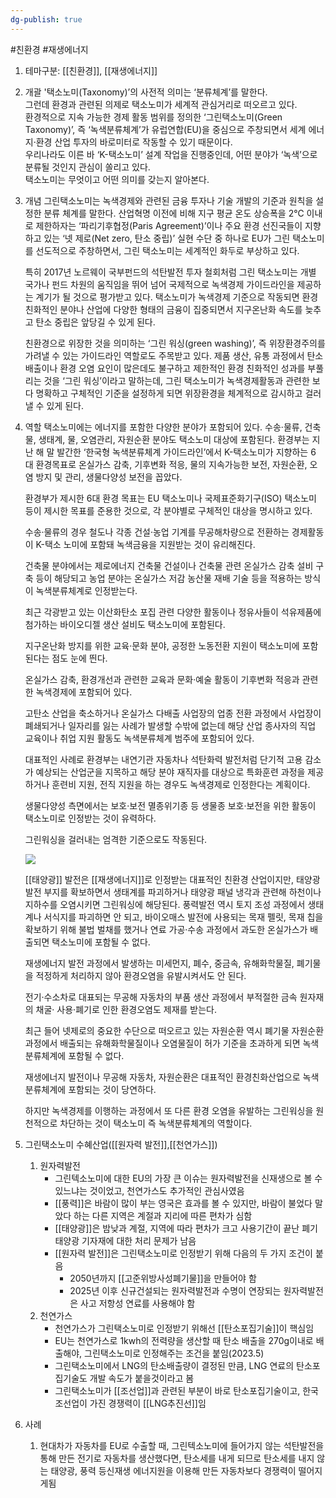 ```yaml
---
dg-publish: true
---
```

#친환경  #재생에너지 


1. 테마구분: [[친환경]], [[재생에너지]]

2. 개괄
	'택소노미(Taxonomy)’의 사전적 의미는 ‘분류체계’를 말한다.  
	그런데 환경과 관련된 의제로 택소노미가 세계적 관심거리로 떠오르고 있다.  
	환경적으로 지속 가능한 경제 활동 범위를 정의한 ‘그린택소노미(Green Taxonomy)’, 즉 ‘녹색분류체계’가 유럽연합(EU)을 중심으로 주창되면서 세계 에너지·환경 산업 투자의 바로미터로 작동할 수 있기 때문이다.  
	우리나라도 이른 바 ‘K-택소노미’ 설계 작업을 진행중인데, 어떤 분야가 ‘녹색’으로 분류될 것인지 관심이 쏠리고 있다.  
	택소노미는 무엇이고 어떤 의미를 갖는지 알아본다.

1. 개념
	그린택소노미는 녹색경제와 관련된 금융 투자나 기술 개발의 기준과 원칙을 설정한 분류 체계를 말한다. 산업혁명 이전에 비해 지구 평균 온도 상승폭을 2℃ 이내로 제한하자는 ‘파리기후협정(Paris Agreement)’이나 주요 환경 선진국들이 지향하고 있는 ‘넷 제로(Net zero, 탄소 중립)’ 실현 수단 중 하나로 EU가 그린 택소노미를 선도적으로 주창하면서, 그린 택소노미는 세계적인 화두로 부상하고 있다.

	특히 2017년 노르웨이 국부펀드의 석탄발전 투자 철회처럼 그린 택소노미는 개별 국가나 펀드 차원의 움직임을 뛰어 넘어 국제적으로 녹색경제 가이드라인을 제공하는 계기가 될 것으로 평가받고 있다. 택소노미가 녹색경제 기준으로 작동되면 환경 친화적인 분야나 산업에 다양한 형태의 금융이 집중되면서 지구온난화 속도를 늦추고 탄소 중립은 앞당길 수 있게 된다.

	친환경으로 위장한 것을 의미하는 ‘그린 워싱(green washing)’, 즉 위장환경주의를 가려낼 수 있는 가이드라인 역할로도 주목받고 있다. 제품 생산, 유통 과정에서 탄소 배출이나 환경 오염 요인이 많은데도 불구하고 제한적인 환경 친화적인 성과를 부풀리는 것을 ‘그린 워싱’이라고 말하는데, 그린 택소노미가 녹색경제활동과 관련한 보다 명확하고 구체적인 기준을 설정하게 되면 위장환경을 체계적으로 감시하고 걸러낼 수 있게 된다.

1. 역할
	택소노미에는 에너지를 포함한 다양한 분야가 포함되어 있다. 수송·물류, 건축물, 생태계, 물, 오염관리, 자원순환 분야도 택소노미 대상에 포함된다. 환경부는 지난 해 말 발간한 ‘한국형 녹색분류체계 가이드라인’에서 K-택소노미가 지향하는 6 대 환경목표로 온실가스 감축, 기후변화 적응, 물의 지속가능한 보전, 자원순환, 오염 방지 및 관리, 생물다양성 보전을 꼽았다.
	
	환경부가 제시한 6대 환경 목표는 EU 택소노미나 국제표준화기구(ISO) 택소노미 등이 제시한 목표를 준용한 것으로, 각 분야별로 구체적인 대상을 명시하고 있다.
	
	수송·물류의 경우 철도나 각종 건설·농업 기계를 무공해차량으로 전환하는 경제활동이 K-택소 노미에 포함돼 녹색금융을 지원받는 것이 유리해진다.
	
	건축물 분야에서는 제로에너지 건축물 건설이나 건축물 관련 온실가스 감축 설비 구축 등이 해당되고 농업 분야는 온실가스 저감 농산물 재배 기술 등을 적용하는 방식이 녹색분류체계로 인정받는다.
	
	최근 각광받고 있는 이산화탄소 포집 관련 다양한 활동이나 정유사들이 석유제품에 첨가하는 바이오디젤 생산 설비도 택소노미에 포함된다.
	
	지구온난화 방지를 위한 교육·문화 분야, 공정한 노동전환 지원이 택소노미에 포함된다는 점도 눈에 띈다.
	
	온실가스 감축, 환경개선과 관련한 교육과 문화·예술 활동이 기후변화 적응과 관련한 녹색경제에 포함되어 있다.
	
	고탄소 산업을 축소하거나 온실가스 다배출 사업장의 업종 전환 과정에서 사업장이 폐쇄되거나 일자리를 잃는 사례가 발생할 수밖에 없는데 해당 산업 종사자의 직업 교육이나 취업 지원 활동도 녹색분류체계 범주에 포함되어 있다.
	
	대표적인 사례로 환경부는 내연기관 자동차나 석탄화력 발전처럼 단기적 고용 감소가 예상되는 산업군을 지목하고 해당 분야 재직자를 대상으로 특화훈련 과정을 제공하거나 훈련비 지원, 전직 지원을 하는 경우도 녹색경제로 인정한다는 계획이다.
	
	생물다양성 측면에서는 보호·보전 멸종위기종 등 생물종 보호·보전을 위한 활동이 택소노미로 인정받는 것이 유력하다.
	
	그린워싱을 걸러내는 엄격한 기준으로도 작동된다.
	
	![](https://gscaltexmediahub.com/wp-content/uploads/2022/08/0817_%EA%B7%B8%EB%A6%B0%EC%9B%8C%EC%8B%B1_1.png)
	
	[[태양광]] 발전은 [[재생에너지]]로 인정받는 대표적인 친환경 산업이지만, 태양광 발전 부지를 확보하면서 생태계를 파괴하거나 태양광 패널 냉각과 관련해 하천이나 지하수를 오염시키면 그린워싱에 해당된다. 풍력발전 역시 토지 조성 과정에서 생태계나 서식지를 파괴하면 안 되고, 바이오매스 발전에 사용되는 목재 펠릿, 목재 칩을 확보하기 위해 불법 벌채를 했거나 연료 가공·수송 과정에서 과도한 온실가스가 배출되면 택소노미에 포함될 수 없다.
	
	재생에너지 발전 과정에서 발생하는 미세먼지, 폐수, 중금속, 유해화학물질, 폐기물을 적정하게 처리하지 않아 환경오염을 유발시켜서도 안 된다.
	
	전기·수소차로 대표되는 무공해 자동차의 부품 생산 과정에서 부적절한 금속 원자재의 채굴· 사용·폐기로 인한 환경오염도 제재를 받는다.
	
	최근 들어 넷제로의 중요한 수단으로 떠오르고 있는 자원순환 역시 폐기물 자원순환 과정에서 배출되는 유해화학물질이나 오염물질이 허가 기준을 초과하게 되면 녹색분류체계에 포함될 수 없다.
	
	재생에너지 발전이나 무공해 자동차, 자원순환은 대표적인 환경친화산업으로 녹색분류체계에 포함되는 것이 당연하다.
	
	하지만 녹색경제를 이행하는 과정에서 또 다른 환경 오염을 유발하는 그린워싱을 원천적으로 차단하는 것이 택소노미 즉 녹색분류체계의 역할이다.

1. 그린택소노미 수혜산업([[원자력 발전]],[[천연가스]])
	1. 원자력발전
		- 그린텍소노미에 대한 EU의 가장 큰 이슈는 원자력발전을 신재생으로 볼 수 있느냐는 것이었고, 천연가스도 추가적인 관심사였음
		- [[풍력]]은 바람이 많이 부는 영국은 효과를 볼 수 있지만, 바람이 불었다 말았다 하는 다른 지역은 계절과 지리에 따른 편차가 심함
		- [[태양광]]은 밤낮과 계절, 지역에 따라 편차가 크고 사용기간이 끝난 폐기 태양광 기자재에 대한 처리 문제가 남음
		- [[원자력 발전]]은 그린택소노미로 인정받기 위해 다음의 두 가지 조건이 붙음
			- 2050년까지 [[고준위방사성폐기물]]을 만들어야 함
			- 2025년 이후 신규건설되는 원자력발전과 수명이 연장되는 원자력발전은 사고 저항성 연료를 사용해야 함 
	2. 천연가스 
		- 천연가스가 그린택소노미로 인정받기 위해선 [[탄소포집기술]]이 핵심임
		- EU는 천연가스로 1kwh의 전력량을 생산할 때 탄소 배출을 270g이내로 배출해야, 그린택소노미로 인정해주는 조건을 붙임(2023.5)
		- 그린택소노미에서 LNG의 탄소배출량이 결정된 만큼, LNG 연료의 탄소포집기술도 개발 속도가 붙을것이라고 봄
		- 그린택소노미가 [[조선업]]과 관련된 부분이 바로 탄소포집기술이고, 한국조선업이 가진 경쟁력이 [[LNG추진선]]임

1. 사례
	1. 현대차가 자동차를 EU로 수출할 때, 그린텍소노미에 들어가지 않는 석탄발전을 통해 만든 전기로 자동차를 생산했다면, 탄소세를 내게 되므로 탄소세를 내지 않는 태양광, 풍력 등신재생 에너지원을 이용해 만든 자동차보다 경쟁력이 떨어지게됨